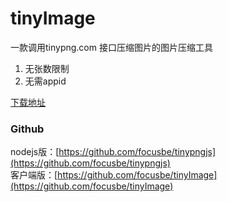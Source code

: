 # tinyImage

一款调用tinypng.com 接口压缩图片的图片压缩工具
1. 无张数限制
2. 无需appid  

[下载地址](https://github.com/focusbe/tinyImage/releases)

### Github

nodejs版：[https://github.com/focusbe/tinypngjs](https://github.com/focusbe/tinypngjs)  
客户端版：[https://github.com/focusbe/tinyImage](https://github.com/focusbe/tinyImage)
